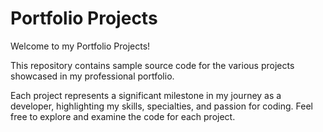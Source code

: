 # Portfolio Projects 

Welcome to my Portfolio Projects! 

This repository contains sample source code for the various projects showcased in my professional portfolio. 

Each project represents a significant milestone in my journey as a developer, highlighting my skills, specialties, and passion for coding. Feel free to explore and examine the code for each project.
